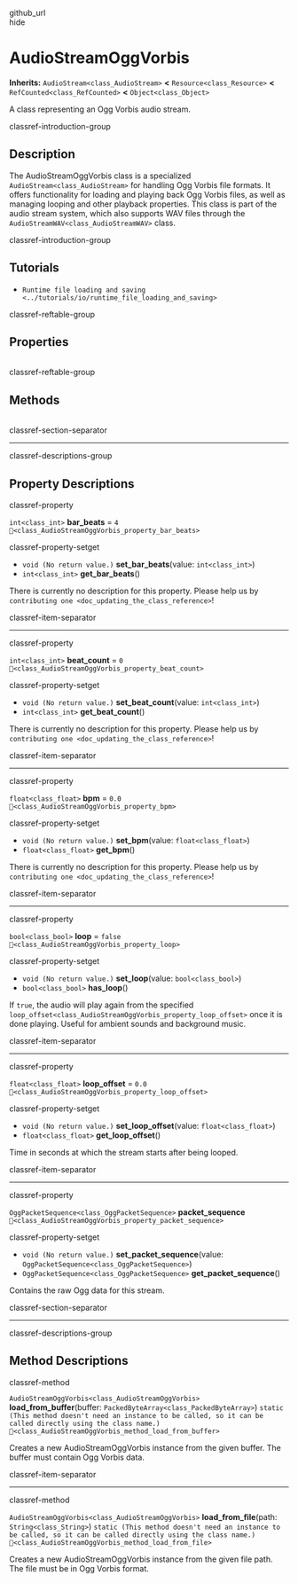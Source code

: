 github\_url  
hide

# AudioStreamOggVorbis

**Inherits:** `AudioStream<class_AudioStream>` **&lt;**
`Resource<class_Resource>` **&lt;** `RefCounted<class_RefCounted>`
**&lt;** `Object<class_Object>`

A class representing an Ogg Vorbis audio stream.

classref-introduction-group

## Description

The AudioStreamOggVorbis class is a specialized
`AudioStream<class_AudioStream>` for handling Ogg Vorbis file formats.
It offers functionality for loading and playing back Ogg Vorbis files,
as well as managing looping and other playback properties. This class is
part of the audio stream system, which also supports WAV files through
the `AudioStreamWAV<class_AudioStreamWAV>` class.

classref-introduction-group

## Tutorials

-   `Runtime file loading and saving <../tutorials/io/runtime_file_loading_and_saving>`

classref-reftable-group

## Properties

<table>
<tbody>
<tr>
</tr>
<tr>
</tr>
<tr>
</tr>
<tr>
</tr>
<tr>
</tr>
<tr>
</tr>
</tbody>
</table>

classref-reftable-group

## Methods

<table>
<tbody>
<tr>
</tr>
<tr>
</tr>
</tbody>
</table>

classref-section-separator

------------------------------------------------------------------------

classref-descriptions-group

## Property Descriptions

classref-property

`int<class_int>` **bar\_beats** = `4`
`🔗<class_AudioStreamOggVorbis_property_bar_beats>`

classref-property-setget

-   `void (No return value.)` **set\_bar\_beats**(value:
    `int<class_int>`)
-   `int<class_int>` **get\_bar\_beats**()

There is currently no description for this property. Please help us by
`contributing one <doc_updating_the_class_reference>`!

classref-item-separator

------------------------------------------------------------------------

classref-property

`int<class_int>` **beat\_count** = `0`
`🔗<class_AudioStreamOggVorbis_property_beat_count>`

classref-property-setget

-   `void (No return value.)` **set\_beat\_count**(value:
    `int<class_int>`)
-   `int<class_int>` **get\_beat\_count**()

There is currently no description for this property. Please help us by
`contributing one <doc_updating_the_class_reference>`!

classref-item-separator

------------------------------------------------------------------------

classref-property

`float<class_float>` **bpm** = `0.0`
`🔗<class_AudioStreamOggVorbis_property_bpm>`

classref-property-setget

-   `void (No return value.)` **set\_bpm**(value: `float<class_float>`)
-   `float<class_float>` **get\_bpm**()

There is currently no description for this property. Please help us by
`contributing one <doc_updating_the_class_reference>`!

classref-item-separator

------------------------------------------------------------------------

classref-property

`bool<class_bool>` **loop** = `false`
`🔗<class_AudioStreamOggVorbis_property_loop>`

classref-property-setget

-   `void (No return value.)` **set\_loop**(value: `bool<class_bool>`)
-   `bool<class_bool>` **has\_loop**()

If `true`, the audio will play again from the specified
`loop_offset<class_AudioStreamOggVorbis_property_loop_offset>` once it
is done playing. Useful for ambient sounds and background music.

classref-item-separator

------------------------------------------------------------------------

classref-property

`float<class_float>` **loop\_offset** = `0.0`
`🔗<class_AudioStreamOggVorbis_property_loop_offset>`

classref-property-setget

-   `void (No return value.)` **set\_loop\_offset**(value:
    `float<class_float>`)
-   `float<class_float>` **get\_loop\_offset**()

Time in seconds at which the stream starts after being looped.

classref-item-separator

------------------------------------------------------------------------

classref-property

`OggPacketSequence<class_OggPacketSequence>` **packet\_sequence**
`🔗<class_AudioStreamOggVorbis_property_packet_sequence>`

classref-property-setget

-   `void (No return value.)` **set\_packet\_sequence**(value:
    `OggPacketSequence<class_OggPacketSequence>`)
-   `OggPacketSequence<class_OggPacketSequence>`
    **get\_packet\_sequence**()

Contains the raw Ogg data for this stream.

classref-section-separator

------------------------------------------------------------------------

classref-descriptions-group

## Method Descriptions

classref-method

`AudioStreamOggVorbis<class_AudioStreamOggVorbis>`
**load\_from\_buffer**(buffer: `PackedByteArray<class_PackedByteArray>`)
`static (This method doesn't need an instance to be called, so it can be called directly using the class name.)`
`🔗<class_AudioStreamOggVorbis_method_load_from_buffer>`

Creates a new AudioStreamOggVorbis instance from the given buffer. The
buffer must contain Ogg Vorbis data.

classref-item-separator

------------------------------------------------------------------------

classref-method

`AudioStreamOggVorbis<class_AudioStreamOggVorbis>`
**load\_from\_file**(path: `String<class_String>`)
`static (This method doesn't need an instance to be called, so it can be called directly using the class name.)`
`🔗<class_AudioStreamOggVorbis_method_load_from_file>`

Creates a new AudioStreamOggVorbis instance from the given file path.
The file must be in Ogg Vorbis format.

